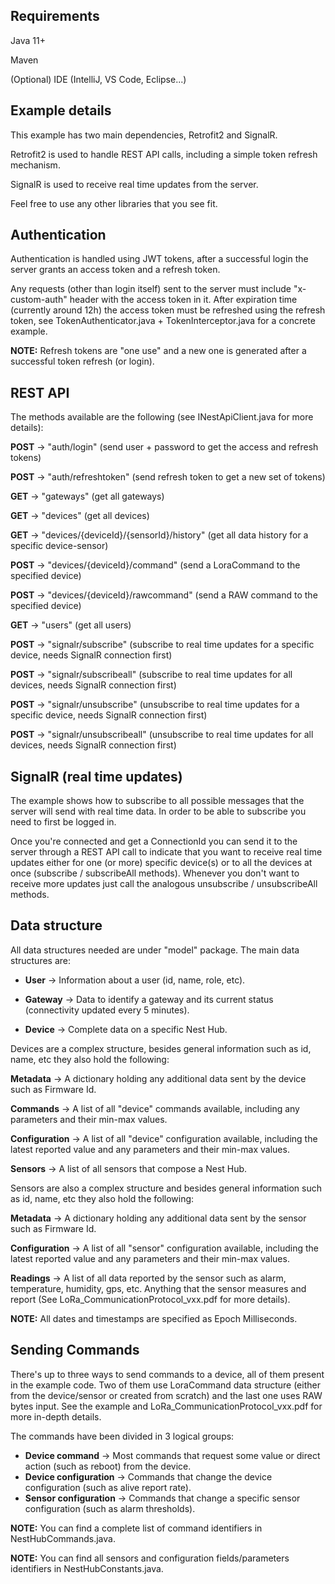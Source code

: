 Requirements
------------
Java 11+

Maven

(Optional) IDE (IntelliJ, VS Code, Eclipse...)

Example details
---------------
This example has two main dependencies, Retrofit2 and SignalR. 

Retrofit2 is used to handle REST API calls, including a simple token refresh mechanism.

SignalR is used to receive real time updates from the server.

Feel free to use any other libraries that you see fit.

Authentication
--------------
Authentication is handled using JWT tokens, after a successful login the server grants an access token and a refresh
token. 

Any requests (other than login itself) sent to the server must include "x-custom-auth" header with the 
access token in it. After expiration time (currently around 12h) the access token must be refreshed using the refresh
token, see TokenAuthenticator.java + TokenInterceptor.java for a concrete example. 

**NOTE:** Refresh tokens are "one use" and a new one is generated after a successful token refresh (or login).

REST API
--------
The methods available are the following (see INestApiClient.java for more details):

**POST** -> "auth/login" (send user + password to get the access and refresh tokens)

**POST** -> "auth/refreshtoken" (send refresh token to get a new set of tokens)

**GET** -> "gateways" (get all gateways)

**GET** -> "devices" (get all devices)

**GET** -> "devices/{deviceId}/{sensorId}/history" (get all data history for a specific device-sensor)

**POST** -> "devices/{deviceId}/command" (send a LoraCommand to the specified device)

**POST** -> "devices/{deviceId}/rawcommand" (send a RAW command to the specified device)

**GET** -> "users" (get all users)

**POST** -> "signalr/subscribe" (subscribe to real time updates for a specific device, needs SignalR connection first)

**POST** -> "signalr/subscribeall" (subscribe to real time updates for all devices, needs SignalR connection first)

**POST** -> "signalr/unsubscribe" (unsubscribe to real time updates for a specific device, needs SignalR connection first)

**POST** -> "signalr/unsubscribeall" (unsubscribe to real time updates for all devices, needs SignalR connection first)

SignalR (real time updates)
---------------------------
The example shows how to subscribe to all possible messages that the server will send with real time data. In order
to be able to subscribe you need to first be logged in. 

Once you're connected and get a ConnectionId you can send it to the server through a REST API call to indicate that
you want to receive real time updates either for one (or more) specific device(s) or to all the devices
at once (subscribe / subscribeAll methods). Whenever you don't want to receive more updates just call the analogous
unsubscribe / unsubscribeAll methods.

Data structure
--------------
All data structures needed are under "model" package. The main data structures are:

- **User** -> Information about a user (id, name, role, etc).

- **Gateway** -> Data to identify a gateway and its current status (connectivity updated every 5 minutes).

- **Device** -> Complete data on a specific Nest Hub.

Devices are a complex structure, besides general information such as id, name, etc they also hold the following:

**Metadata** -> A dictionary holding any additional data sent by the device such as Firmware Id.

**Commands** -> A list of all "device" commands available, including any parameters and their min-max values.

**Configuration** -> A list of all "device" configuration available, including the latest reported value and 
any parameters and their min-max values.

**Sensors** -> A list of all sensors that compose a Nest Hub.

Sensors are also a complex structure and besides general information such as id, name, etc they also hold the following:

**Metadata** -> A dictionary holding any additional data sent by the sensor such as Firmware Id.

**Configuration** -> A list of all "sensor" configuration available, including the latest reported value and
any parameters and their min-max values.

**Readings** -> A list of all data reported by the sensor such as alarm, temperature, humidity, gps, etc. Anything that
the sensor measures and report (See LoRa_CommunicationProtocol_vxx.pdf for more details).

**NOTE:** All dates and timestamps are specified as Epoch Milliseconds.

Sending Commands
----------------
There's up to three ways to send commands to a device, all of them present in the example code. Two of them use
LoraCommand data structure (either from the device/sensor or created from scratch) and the last one uses 
RAW bytes input. See the example and LoRa_CommunicationProtocol_vxx.pdf for more in-depth details.

The commands have been divided in 3 logical groups:

- **Device command** -> Most commands that request some value or direct action (such as reboot) from the device.
- **Device configuration** -> Commands that change the device configuration (such as alive report rate).
- **Sensor configuration** -> Commands that change a specific sensor configuration (such as alarm thresholds).

**NOTE:** You can find a complete list of command identifiers in NestHubCommands.java.

**NOTE:** You can find all sensors and configuration fields/parameters identifiers in NestHubConstants.java.